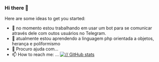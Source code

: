 ### Hi there 👋

Here are some ideas to get you started:

- 🔭 no momento estou trabalhando em usar um bot para se comunicar através dele com outos usuários no Telegram.
- 🌱 atualmente estou aprendendo a linguagem php orientada a objetos, herança e poliformismo 
- 🤔 Procuro ajuda com...
- 📫 How to reach me: ... 
[![// GitHub stats](https://github-readme-stats.vercel.app/api?username=BAD-WOLF)](https://github.com/anuraghazra/github-readme-stats)
